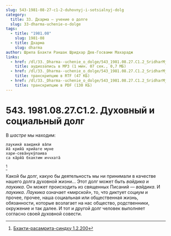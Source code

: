 ```yaml
---
slug: 543-1981-08-27-c1-2-duhovnyj-i-sotsialnyj-dolg
category:
  title: 33. Дхарма — учение о долге
  slug: 33-dharma-uchenie-o-dolge
tags:
  - title: "1981.08"
    slug: 1981-08
  - title: Дхарма
    slug: dharma
author: Шрила Бхакти Ракшак Шридхар Дев-Госвами Махарадж
links:
  - href: /dl/33._Dharma--uchenie_o_dolge/543_1981.08.27.C1.2_SridharMj_Duhovnyj_i_socialnyj_dolg.mp3
    title: аудиозапись в MP3 (1 мин. 07 сек., 0,7 МБ)
  - href: /dl/33._Dharma--uchenie_o_dolge/543_1981.08.27.C1.2_SridharMj_Duhovnyj_i_socialnyj_dolg.rtf
    title: транскрипцию в RTF (47 КБ)
  - href: /dl/33._Dharma--uchenie_o_dolge/543_1981.08.27.C1.2_SridharMj_Duhovnyj_i_socialnyj_dolg.pdf
    title: транскрипцию в PDF (130 КБ)
---
```


# 543. 1981.08.27.C1.2. Духовный и социальный долг

В *шастре* мы находим:

    лаукикӣ ваидикӣ ва̄пи
    йа̄ крийа̄ крийате муне
    хари-сева̄нукӯлаива
    са ка̄рйа̄ бхактим иччхата̄
[^_ftn1]

Какой бы долг, какую бы деятельность мы ни принимали в качестве нашего долга духовной жизни… Этот долг может быть *вайдика* и *лаукика*. Он может происходить из священных Писаний — *вайдика*. И *лаукика*. *Лаукика* означает «мирской», то, что диктует социум и прочее, прочее, наша социальная или общественная жизнь, обязанности, которые возлагает на нас общество, родственники, окружение и так далее. И тот и другой долг человек выполняет согласно своей духовной совести.



[^_ftn1]: [Бхакти-расамрита-синдху 1.2.200](../notes/bhakti-rasamrita-sindhu/bhakti-rasamrita-sindhu-1-2-200.md)
